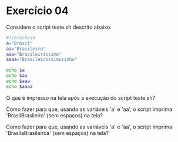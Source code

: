 # Exercício 04

Considere o script teste.sh descrito abaixo.

```bash
#!/bin/bash
a="Brasil"
aa="Brasileiro"
aaa="Brasileirissimo"
aaaa="Brasileirissimozinho"

echo $a
echo $aa
echo $aaa
echo $aaaa
```

O que é impresso na tela após a execução do script teste.sh?

Como fazer para que, usando as variáveis 'a' e 'aa',  o script imprima 'BrasilBrasileiro' (sem espaços) na tela?

Como fazer para que, usando as variáveis 'a' e 'aa',  o script imprima 'BrasilaBrasileiroa' (sem espaços) na tela?
